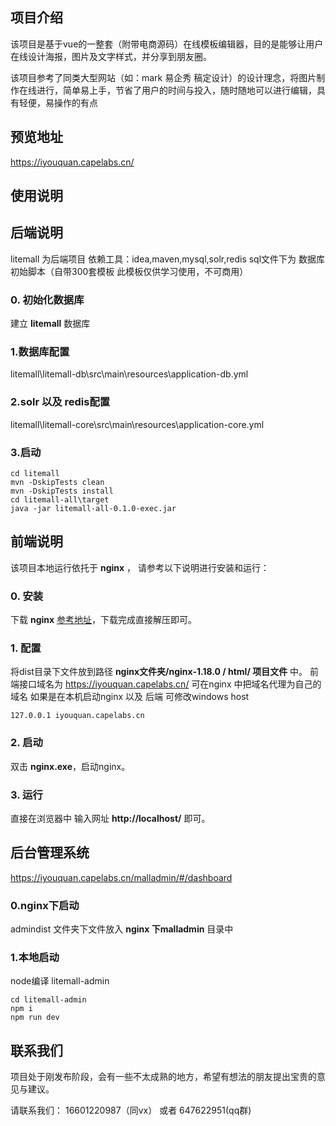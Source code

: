 ## 项目介绍

该项目是基于vue的一整套（附带电商源码）在线模板编辑器，目的是能够让用户在线设计海报，图片及文字样式，并分享到朋友圈。

该项目参考了同类大型网站（如：mark 易企秀 稿定设计）的设计理念，将图片制作在线进行，简单易上手，节省了用户的时间与投入，随时随地可以进行编辑，具有轻便，易操作的有点


## 预览地址
https://iyouquan.capelabs.cn/

## 使用说明

## 后端说明
litemall 为后端项目
依赖工具：idea,maven,mysql,solr,redis
sql文件下为 数据库初始脚本（自带300套模板 此模板仅供学习使用，不可商用）
### 0. 初始化数据库
建立 **litemall** 数据库
### 1.数据库配置
litemall\litemall-db\src\main\resources\application-db.yml 
### 2.solr 以及 redis配置
litemall\litemall-core\src\main\resources\application-core.yml

### 3.启动
```
cd litemall
mvn -DskipTests clean
mvn -DskipTests install
cd litemall-all\target
java -jar litemall-all-0.1.0-exec.jar
```





## 前端说明
该项目本地运行依托于 **nginx** ， 请参考以下说明进行安装和运行：

### 0. 安装

下载 **nginx** [参考地址](http://nginx.org/en/download.html)，下载完成直接解压即可。

### 1. 配置

将dist目录下文件放到路径 **nginx文件夹/nginx-1.18.0 / html/ 项目文件** 中。
前端接口域名为 https://iyouquan.capelabs.cn/ 可在nginx 中把域名代理为自己的域名
如果是在本机启动nginx 以及 后端 可修改windows host 
```
127.0.0.1 iyouquan.capelabs.cn 

```


### 2. 启动

双击 **nginx.exe**，启动nginx。

### 3. 运行

直接在浏览器中 输入网址 **http://localhost/** 即可。

## 后台管理系统
https://iyouquan.capelabs.cn/malladmin/#/dashboard
### 0.nginx下启动
admindist 文件夹下文件放入 **nginx 下malladmin** 目录中

### 1.本地启动
node编译 litemall-admin 
```
cd litemall-admin
npm i
npm run dev
```



## 联系我们

项目处于刚发布阶段，会有一些不太成熟的地方，希望有想法的朋友提出宝贵的意见与建议。

请联系我们： 16601220987（同vx） 或者 647622951(qq群)
